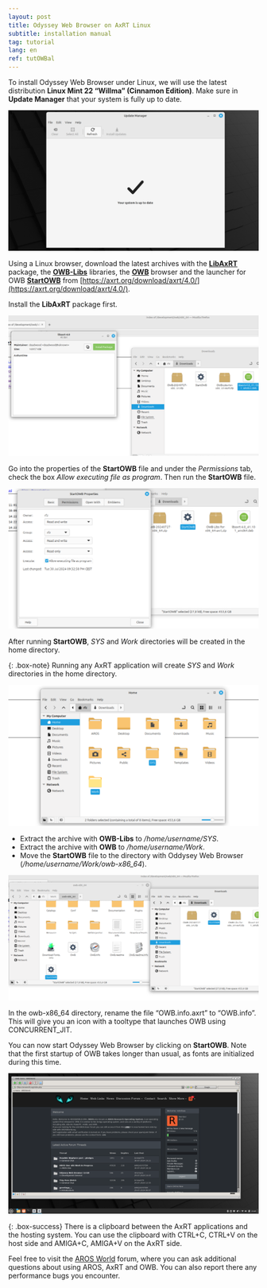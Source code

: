 ```yaml
---
layout: post
title: Odyssey Web Browser on AxRT Linux
subtitle: installation manual
tag: tutorial
lang: en
ref: tutOWBal
---
```


To install Odyssey Web Browser under Linux, we will use the latest distribution **Linux Mint 22 “Willma” (Cinnamon Edition)**. Make sure in **Update Manager** that your system is fully up to date. 

![hosted1](/assets/img/hosted1.png)

Using a Linux browser, download the latest archives with the [**LibAxRT**](https://axrt.org/download/axrt/4.0/packages/libaxrt-4.0_41.12-1_amd64.deb) package, the [**OWB-Libs**](https://axrt.org/download/axrt/4.0/other/OWB-Libs-for-x86_64-axrt.zip) libraries, the [**OWB**](https://archives.aros-exec.org/share/network/browser/owb-2.1.x86_64-aros-v11.zip) browser and the launcher for OWB [**StartOWB**](https://axrt.org/download/axrt/4.0/other/StartOWB) from [https://axrt.org/download/axrt/4.0/](https://axrt.org/download/axrt/4.0/).

Install the **LibAxRT** package first.

![axrt2](/assets/img/axrt2.png)

Go into the properties of the **StartOWB** file and under the *Permissions* tab, check the box *Allow executing file as program*. Then run the **StartOWB** file.

![axrt3](/assets/img/axrt3.png)

After running **StartOWB**, *SYS* and *Work* directories will be created in the home directory. 

{: .box-note}
Running any AxRT application will create *SYS* and *Work* directories in the home directory.

![axrt4](/assets/img/axrt4.png)

- Extract the archive with **OWB-Libs** to */home/username/SYS*. 
- Extract the archive with **OWB** to */home/username/Work*.
- Move the **StartOWB** file to the directory with Oddysey Web Browser (*/home/username/Work/owb-x86_64*).

![axrt5](/assets/img/axrt5.png)

In the owb-x86_64 directory, rename the file “OWB.info.axrt” to “OWB.info”. This will give you an icon with a tooltype that launches OWB using CONCURRENT_JIT.

You can now start Odyssey Web Browser by clicking on **StartOWB**. Note that the first startup of OWB takes longer than usual, as fonts are initialized during this time.

![axrt6](/assets/img/axrt6.png)

{: .box-success}
There is a clipboard between the AxRT applications and the hosting system. You can use the clipboard with CTRL+C, CTRL+V on the host side and AMIGA+C, AMIGA+V on the AxRT side.

Feel free to visit the [AROS World](https://www.arosworld.org) forum, where you can ask additional questions about using AROS, AxRT and OWB. You can also report there any performance bugs you encounter.

